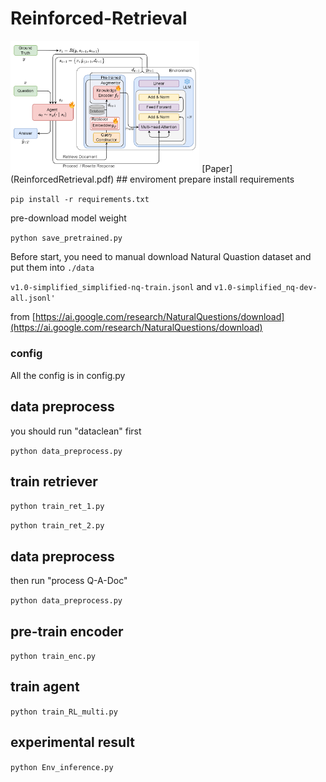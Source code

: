 # Reinforced-Retrieval
<img src="Reinforced-Retrieval-refine_agent.png" width=60% height=60%>
[Paper](ReinforcedRetrieval.pdf)
## enviroment prepare
install requirements

```pip install -r requirements.txt```

pre-download model weight

```python save_pretrained.py```

Before start, you need to manual download Natural Quastion dataset and put them into ```./data```

```v1.0-simplified_simplified-nq-train.jsonl``` and ```v1.0-simplified_nq-dev-all.jsonl'```

from [https://ai.google.com/research/NaturalQuestions/download](https://ai.google.com/research/NaturalQuestions/download)
### config
All the config is in config.py

## data preprocess
you should run "dataclean" first

```python data_preprocess.py```

## train retriever
```python train_ret_1.py```

```python train_ret_2.py```

## data preprocess
then run "process Q-A-Doc"

```python data_preprocess.py```

## pre-train encoder
```python train_enc.py```

## train agent
```python train_RL_multi.py```

## experimental result
```python Env_inference.py```
